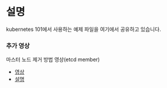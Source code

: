 # 설명

kubernetes 101에서 사용하는 예제 파일을 여기에서 공유하고 있습니다.


### 추가 영상

마스터 노드 제거 방법 영상(etcd member)

- [영상](https://www.youtube.com/watch?v=8PaCZ1FiZoo)
- [설명](files/master_remove_step.md)

